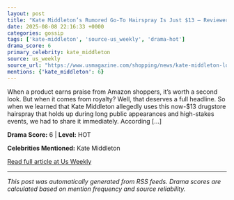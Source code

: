 ```yaml
---
layout: post
title: "Kate Middleton’s Rumored Go-To Hairspray Is Just $13 — Reviewers Say It Gives a ‘Satin Finish’"
date: 2025-08-08 22:16:33 +0000
categories: gossip
tags: ['kate-middleton', 'source-us_weekly', 'drama-hot']
drama_score: 6
primary_celebrity: kate_middleton
source: us_weekly
source_url: "https://www.usmagazine.com/shopping/news/kate-middleton-loreal-elnett-hairspray-amazon/"
mentions: {'kate_middleton': 6}
---
```


When a product earns praise from Amazon shoppers, it’s worth a second look. But when it comes from royalty? Well, that deserves a full headline. So when we learned that Kate Middleton allegedly uses this now-$13 drugstore hairspray that holds up during long public appearances and high-stakes events, we had to share it immediately. According […]

**Drama Score:** 6 | **Level:** HOT

**Celebrities Mentioned:** Kate Middleton

[Read full article at Us Weekly](https://www.usmagazine.com/shopping/news/kate-middleton-loreal-elnett-hairspray-amazon/)

---
*This post was automatically generated from RSS feeds. Drama scores are calculated based on mention frequency and source reliability.*
